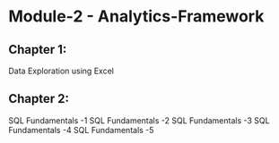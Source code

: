 # Module-2 - Analytics-Framework


## Chapter 1: 
Data Exploration using Excel

## Chapter 2:
SQL Fundamentals -1
SQL Fundamentals -2
SQL Fundamentals -3
SQL Fundamentals -4
SQL Fundamentals -5
